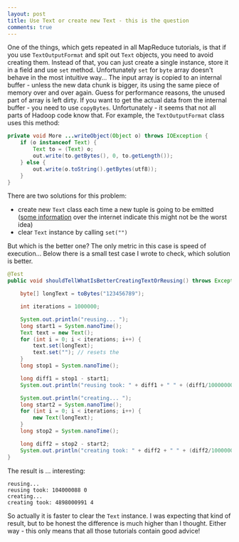 ```yaml
---
layout: post
title: Use Text or create new Text - this is the question
comments: true
---
```


One of the things, which gets repeated in all MapReduce tutorials, is that if you use `TextOutputFormat` and spit out `Text` objects, you need to avoid creating them. Instead of that, you can just create a single instance, store it in a field and use `set` method. Unfortunately `set` for `byte` array doesn't behave in the most intuitive way... The input array is copied to an internal buffer - unless the new data chunk is bigger, its using the same piece of memory over and over again. Guess for performance reasons, the unused part of array is left dirty. If you want to get the actual data from the internal buffer - you need to use `copyBytes`. Unfortunately - it seems that not all parts of Hadoop code know that. For example, the `TextOutputFormat` class uses this method:

```java
private void More ...writeObject(Object o) throws IOException {
    if (o instanceof Text) {
        Text to = (Text) o;
        out.write(to.getBytes(), 0, to.getLength());
    } else {
        out.write(o.toString().getBytes(utf8));
    }
}
```

There are two solutions for this problem: 

  * create new `Text` class each time a new tuple is going to be emitted ([some information][1] over the internet indicate this might not be the worst idea)
  * clear `Text` instance by calling `set("")`

But which is the better one? The only metric in this case is speed of execution... 
Below there is a small test case I wrote to check, which solution is better.

```java
@Test
public void shouldTellWhatIsBetterCreatingTextOrReusing() throws Exception {

    byte[] longText = toBytes("123456789");

    int iterations = 1000000;

    System.out.println("reusing... ");
    long start1 = System.nanoTime();
    Text text = new Text();
    for (int i = 0; i < iterations; i++) {
        text.set(longText);
        text.set(""); // resets the 
    }
    long stop1 = System.nanoTime();

    long diff1 = stop1 - start1;
    System.out.println("reusing took: " + diff1 + " " + (diff1/1000000000));

    System.out.println("creating... ");
    long start2 = System.nanoTime();
    for (int i = 0; i < iterations; i++) {
        new Text(longText);
    }
    long stop2 = System.nanoTime();

    long diff2 = stop2 - start2;
    System.out.println("creating took: " + diff2 + " " + (diff2/1000000000));
}

```

The result is ... interesting:

```
reusing... 
reusing took: 104000088 0
creating... 
creating took: 4898000991 4
```

So actually it is faster to clear the `Text` instance. I was expecting that kind of result, but to be honest the difference is much higher than I thought. Either way - this only means that all those tutorials contain good advice! 

[1]: http://programmers.stackexchange.com/questions/149563/should-we-avoid-object-creation-in-java
